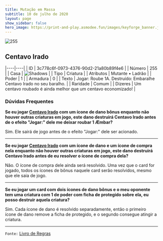 ```yaml
---
title: Mutação em Massa
subtitle: 10 de julho de 2020
layout: page
show_sidebar: false
hero_image: https://print-and-play.asmodee.fun/images/keyforge_banner.jpg
---
```


![255](https://cdn.keyforgegame.com/media/card_front/pt/479_255_92H83VQ2GF3Q_pt.png)

## Centavo Irado

|----|----|
| ID | 3c778c6f-0973-4376-90d2-21a80b89f4e6 |
| Número | 255 |
| Casa | ![Shadows](https://archonarcana.com/images/thumb/e/ee/Shadows.png/22px-Shadows.png "Sombras") |
| Tipo | Criatura |
| Atributos | Mutante • Ladrão |
| Poder | 1 |
| Armadura | 0 |
| Texto | Jogar: Roube 1A.  Destruído: Embaralhe Centavo Irado no seu baralho. |
| Raridade | Comum |
| Dizeres | Um centavo roubado é ainda melhor  que um centavo economizado! |

### Dúvidas Frequentes

**Se eu jogar [Centavo Irado](/mm/255) com um ícone de dano bônus
enquanto não houver outras criaturas em jogo, este dano destruirá
Centavo Irado antes de o efeito "Jogar:" dele me deixar roubar
1 Æmbar?**

Sim. Ele sairá de jogo antes de o efeito "Jogar:" dele ser acionado.

<hr/>

**Se eu jogar [Centavo Irado](/mm/255) com um ícone de dano e um
ícone de compra nela enquanto não houver outras criaturas em jogo,
este dano destruirá Centavo Irado antes de eu resolver o ícone de
compra dela?**

Não. O ícone de compra dele ainda será resolvido. Uma vez que o card
for jogado, todos os ícones de bônus naquele card serão resolvidos,
mesmo que ele saia de jogo.

<hr/>

**Se eu jogar um card com dois ícones de dano bônus e o meu
oponente tem uma criatura com 1 de poder com ficha de protegido
sobre ela, eu posso destruir aquela criatura?**

Sim. Cada ícone de dano é resolvido separadamente, então o primeiro
ícone de dano remove a ficha de protegido, e o segundo consegue
atingir a criatura.

<hr/>

`Fonte:` [Livro de Regras](https://drive.google.com/open?id=14pM1J8ZR_4hZbGFZt-ArQdAGsHCPEQdE)
